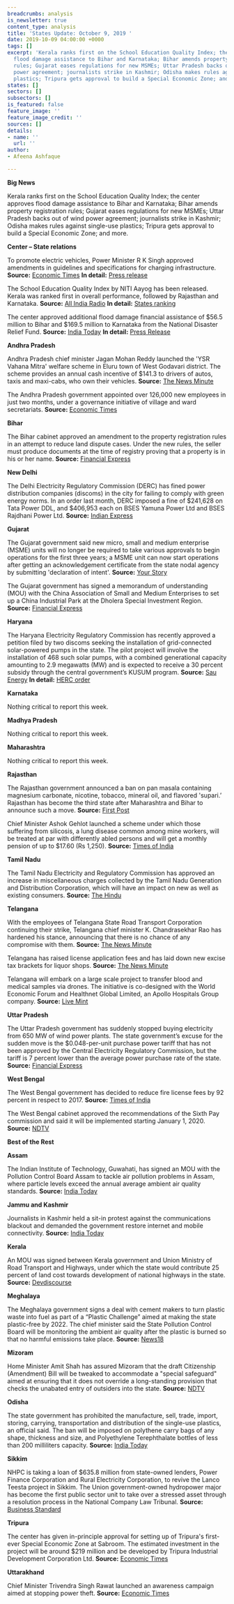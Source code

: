 ```yaml
---
breadcrumbs: analysis
is_newsletter: true
content_type: analysis
title: 'States Update: October 9, 2019 '
date: 2019-10-09 04:00:00 +0000
tags: []
excerpt: 'Kerala ranks first on the School Education Quality Index; the center approves
  flood damage assistance to Bihar and Karnataka; Bihar amends property registration
  rules; Gujarat eases regulations for new MSMEs; Uttar Pradesh backs out of wind
  power agreement; journalists strike in Kashmir; Odisha makes rules against single-use
  plastics; Tripura gets approval to build a Special Economic Zone; and more.  '
states: []
sectors: []
subsectors: []
is_featured: false
feature_image: ''
feature_image_credit: ''
sources: []
details:
- name: ''
  url: ''
author:
- Afeena Ashfaque

---
```

**Big News**

Kerala ranks first on the School Education Quality Index; the center approves flood damage assistance to Bihar and Karnataka; Bihar amends property registration rules; Gujarat eases regulations for new MSMEs; Uttar Pradesh backs out of wind power agreement; journalists strike in Kashmir; Odisha makes rules against single-use plastics; Tripura gets approval to build a Special Economic Zone; and more.

**Center – State relations**

To promote electric vehicles, Power Minister R K Singh approved amendments in guidelines and specifications for charging infrastructure. **Source:** [Economic Times](https://economictimes.indiatimes.com/industry/energy/power/power-ministry-issues-revised-norms-for-ev-charging-infra-to-boost-e-mobility/articleshow/71444886.cms) **In detail:** [Press release](https://pib.gov.in/newsite/PrintRelease.aspx?relid=193630)

The School Education Quality Index by NITI Aayog has been released. Kerala was ranked first in overall performance, followed by Rajasthan and Karnataka. **Source:** [All India Radio](http://www.newsonair.com/Main-News-Details.aspx?id=372293) **In detail:** [States ranking](http://social.niti.gov.in/edu-new-ranking)

The center approved additional flood damage financial assistance of $56.5 million to Bihar and $169.5 million to Karnataka from the National Disaster Relief Fund. **Source:** [India Today](https://www.indiatoday.in/india/story/centre-announces-rs-1813-75-crore-flood-relief-for-karnataka-bihar-1606383-2019-10-04) **In detail:** [Press Release](https://pib.gov.in/newsite/PrintRelease.aspx?relid=193636)

**Andhra Pradesh**

Andhra Pradesh chief minister Jagan Mohan Reddy launched the 'YSR Vahana Mitra' welfare scheme in Eluru town of West Godavari district. The scheme provides an annual cash incentive of $141.3 to drivers of autos, taxis and maxi-cabs, who own their vehicles. **Source:** [The News Minute](https://www.thenewsminute.com/article/ap-cm-jagan-launches-ysr-vahana-mitra-welfare-scheme-auto-and-cab-driver-owners-110008)

The Andhra Pradesh government appointed over 126,000 new employees in just two months, under a governance initiative of village and ward secretariats. **Source:** [Economic Times](https://economictimes.indiatimes.com/news/politics-and-nation/andhra-pradesh-govt-appoints-1-26-lakh-employees-in-one-recruitment-drive/articleshow/71374301.cms)

**Bihar**

The Bihar cabinet approved an amendment to the property registration rules in an attempt to reduce land dispute cases. Under the new rules, the seller must produce documents at the time of registry proving that a property is in his or her name. **Source:** [Financial Express](https://www.financialexpress.com/india-news/bihar-cabinet-nod-to-property-registration-rule-amendment/1726894/)

**New Delhi**

The Delhi Electricity Regulatory Commission (DERC) has fined power distribution companies (discoms) in the city for failing to comply with green energy norms. In an order last month, DERC imposed a fine of $241,628 on Tata Power DDL, and $406,953 each on BSES Yamuna Power Ltd and BSES Rajdhani Power Ltd. **Source:** [Indian Express](https://indianexpress.com/article/cities/delhi/derc-fines-discoms-for-failing-green-norms-6056817/)

**Gujarat**

The Gujarat government said new micro, small and medium enterprise (MSME) units will no longer be required to take various approvals to begin operations for the first three years; a MSME unit can now start operations after getting an acknowledgement certificate from the state nodal agency by submitting 'declaration of intent'. **Source:** [Your Story](https://yourstory.com/smbstory/gujarat-msmes-vijay-rupani)

The Gujarat government has signed a memorandum of understanding (MOU) with the China Association of Small and Medium Enterprises to set up a China Industrial Park at the Dholera Special Investment Region. **Source:** [Financial Express](https://www.financialexpress.com/industry/gujarat-government-inks-mou-to-set-up-china-industrial-park-at-dholera/1722588/)

**Haryana**

The Haryana Electricity Regulatory Commission has recently approved a petition filed by two discoms seeking the installation of grid-connected solar-powered pumps in the state. The pilot project will involve the installation of 468 such solar pumps, with a combined generational capacity amounting to 2.9 megawatts (MW) and is expected to receive a 30 percent subsidy through the central government’s KUSUM program. **Source:** [Sau Energy](https://www.saurenergy.com/solar-energy-news/herc-approves-proposal-install-468-solar-pumps-haryana) **In detail:** [HERC order](https://herc.gov.in/WriteReadData/Orders/O20190917.pdf)

**Karnataka**

Nothing critical to report this week.

**Madhya Pradesh**

Nothing critical to report this week.

**Maharashtra**

Nothing critical to report this week.

**Rajasthan**

The Rajasthan government announced a ban on pan masala containing magnesium carbonate, nicotine, tobacco, mineral oil, and flavored 'supari.’ Rajasthan has become the third state after Maharashtra and Bihar to announce such a move. **Source:** [First Post](https://www.firstpost.com/india/rajasthan-govt-announces-ban-on-select-categories-of-pan-masala-under-food-safety-act-becomes-third-such-state-after-maharashtra-bihar-7443771.html)

Chief Minister Ashok Gehlot launched a scheme under which those suffering from silicosis, a lung disease common among mine workers, will be treated at par with differently abled persons and will get a monthly pension of up to $17.60 (Rs 1,250). **Source:** [Times of India](https://timesofindia.indiatimes.com/city/jaipur/raj-govt-launches-silicosis-policy-for-mining-workers/articleshow/71431702.cms)

**Tamil Nadu**

The Tamil Nadu Electricity and Regulatory Commission has approved an increase in miscellaneous charges collected by the Tamil Nadu Generation and Distribution Corporation, which will have an impact on new as well as existing consumers. **Source:** [The Hindu](https://www.thehindu.com/news/national/tamil-nadu/tnerc-increases-miscellaneous-charges/article29599534.ece)

**Telangana**

With the employees of Telangana State Road Transport Corporation continuing their strike, Telangana chief minister K. Chandrasekhar Rao has hardened his stance, announcing that there is no chance of any compromise with them. **Source:** [The News Minute](https://www.thenewsminute.com/article/tsrtc-strike-nearly-50000-employees-may-lose-jobs-telangana-cm-kcr-rules-out-talks-110078)

Telangana has raised license application fees and has laid down new excise tax brackets for liquor shops. **Source:** [The News Minute](https://www.thenewsminute.com/article/additional-taxes-hiked-licence-fee-new-liquor-policy-introduced-telangana-109950)

Telangana will embark on a large scale project to transfer blood and medical samples via drones. The initiative is co-designed with the World Economic Forum and Healthnet Global Limited, an Apollo Hospitals Group company. **Source:** [Live Mint](https://www.livemint.com/politics/policy/telangana-goes-for-drone-driven-healthcare-ties-up-with-apollo-hospitals-unit-11570167539303.html)

**Uttar Pradesh**

The Uttar Pradesh government has suddenly stopped buying electricity from 650 MW of wind power plants. The state government’s excuse for the sudden move is the $0.048-per-unit purchase power tariff that has not been approved by the Central Electricity Regulatory Commission, but the tariff is 7 percent lower than the average power purchase rate of the state. **Source:** [Financial Express](https://www.financialexpress.com/economy/after-andhra-pradesh-now-uttar-pradeshs-turn-to-flout-renewable-ppas/1724933/)

**West Bengal**

The West Bengal government has decided to reduce fire license fees by 92 percent in respect to 2017. **Source:** [Times of India](https://timesofindia.indiatimes.com/city/kolkata/fire-license-fees-reduced-by-92-percent-in-west-bengal/articleshowprint/71263962.cms)

The West Bengal cabinet approved the recommendations of the Sixth Pay commission and said it will be implemented starting January 1, 2020. **Source:** [NDTV](https://www.ndtv.com/india-news/sixth-pay-commission-west-bengal-cabinet-approves-implementation-of-6th-pay-commission-2105947)

**Best of the Rest**

**Assam**

The Indian Institute of Technology, Guwahati, has signed an MOU with the Pollution Control Board Assam to tackle air pollution problems in Assam, where particle levels exceed the annual average ambient air quality standards. **Source:** [India Today](https://www.indiatoday.in/education-today/news/story/iit-guwahati-signs-mou-with-pollution-control-board-assam-to-tackle-air-pollution-1606238-2019-10-04)

**Jammu and Kashmir**

Journalists in Kashmir held a sit-in protest against the communications blackout and demanded the government restore internet and mobile connectivity. **Source:** [India Today](https://www.indiatoday.in/india/story/kashmir-lockdown-journalists-protest-clampdown-demand-mobile-phones-internet-1605920-2019-10-03)

**Kerala**

An MOU was signed between Kerala government and Union Ministry of Road Transport and Highways, under which the state would contribute 25 percent of land cost towards development of national highways in the state. **Source:** [Devdiscourse](https://www.devdiscourse.com/article/national/693610-ker-govt-signs-mou-with-centre-for-development-of-national)

**Meghalaya**

The Meghalaya government signs a deal with cement makers to turn plastic waste into fuel as part of a “Plastic Challenge” aimed at making the state plastic-free by 2022. The chief minister said the State Pollution Control Board will be monitoring the ambient air quality after the plastic is burned so that no harmful emissions take place. **Source:** [News18](https://www.news18.com/news/india/meghalaya-govt-signs-deal-with-cement-maker-to-turn-plastic-waste-into-fuel-2331433.html)

**Mizoram**

Home Minister Amit Shah has assured Mizoram that the draft Citizenship (Amendment) Bill will be tweaked to accommodate a "special safeguard" aimed at ensuring that it does not override a long-standing provision that checks the unabated entry of outsiders into the state. **Source:** [NDTV](https://www.ndtv.com/india-news/amit-shah-offers-a-tweak-in-citizenship-bill-to-dispel-mizorams-fears-2112475)

**Odisha**

The state government has prohibited the manufacture, sell, trade, import, storing, carrying, transportation and distribution of the single-use plastics, an official said. The ban will be imposed on polythene carry bags of any shape, thickness and size, and Polyethylene Terephthalate bottles of less than 200 milliliters capacity. **Source:** [India Today](https://www.indiatoday.in/india/story/odisha-bans-single-use-plastic-urban-areas-1605211-2019-10-02)

**Sikkim**

NHPC is taking a loan of $635.8 million from state-owned lenders, Power Finance Corporation and Rural Electricity Corporation, to revive the Lanco Teesta project in Sikkim. The Union government-owned hydropower major has become the first public sector unit to take over a stressed asset through a resolution process in the National Company Law Tribunal. **Source:** [Business Standard](https://www.business-standard.com/article/companies/nhpc-to-get-rs-4-500-cr-loan-from-pfc-rec-to-revive-lanco-teesta-project-119100401353_1.html)

**Tripura**

The center has given in-principle approval for setting up of Tripura's first-ever Special Economic Zone at Sabroom. The estimated investment in the project will be around $219 million and be developed by Tripura Industrial Development Corporation Ltd. **Source:** [Economic Times](https://economictimes.indiatimes.com/news/politics-and-nation/tripura-gets-its-first-ever-sez/articleshow/71451337.cms)

**Uttarakhand**

Chief Minister Trivendra Singh Rawat launched an awareness campaign aimed at stopping power theft. **Source:** [Economic Times](https://energy.economictimes.indiatimes.com/news/power/uttarakhand-cm-launches-awareness-campaign-to-stop-power-theft/71416201)
